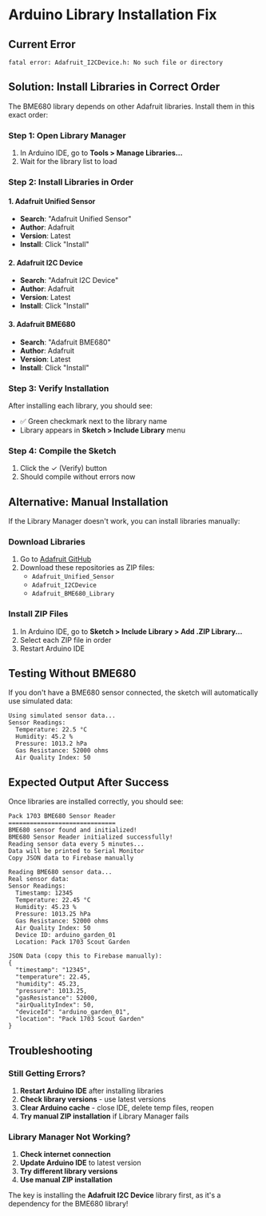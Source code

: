 # Arduino Library Installation Fix

## Current Error
```
fatal error: Adafruit_I2CDevice.h: No such file or directory
```

## Solution: Install Libraries in Correct Order

The BME680 library depends on other Adafruit libraries. Install them in this exact order:

### Step 1: Open Library Manager
1. In Arduino IDE, go to **Tools > Manage Libraries...**
2. Wait for the library list to load

### Step 2: Install Libraries in Order

#### 1. Adafruit Unified Sensor
- **Search**: "Adafruit Unified Sensor"
- **Author**: Adafruit
- **Version**: Latest
- **Install**: Click "Install"

#### 2. Adafruit I2C Device
- **Search**: "Adafruit I2C Device"
- **Author**: Adafruit
- **Version**: Latest
- **Install**: Click "Install"

#### 3. Adafruit BME680
- **Search**: "Adafruit BME680"
- **Author**: Adafruit
- **Version**: Latest
- **Install**: Click "Install"

### Step 3: Verify Installation
After installing each library, you should see:
- ✅ Green checkmark next to the library name
- Library appears in **Sketch > Include Library** menu

### Step 4: Compile the Sketch
1. Click the ✓ (Verify) button
2. Should compile without errors now

## Alternative: Manual Installation

If the Library Manager doesn't work, you can install libraries manually:

### Download Libraries
1. Go to [Adafruit GitHub](https://github.com/adafruit)
2. Download these repositories as ZIP files:
   - `Adafruit_Unified_Sensor`
   - `Adafruit_I2CDevice`
   - `Adafruit_BME680_Library`

### Install ZIP Files
1. In Arduino IDE, go to **Sketch > Include Library > Add .ZIP Library...**
2. Select each ZIP file in order
3. Restart Arduino IDE

## Testing Without BME680

If you don't have a BME680 sensor connected, the sketch will automatically use simulated data:

```
Using simulated sensor data...
Sensor Readings:
  Temperature: 22.5 °C
  Humidity: 45.2 %
  Pressure: 1013.2 hPa
  Gas Resistance: 52000 ohms
  Air Quality Index: 50
```

## Expected Output After Success

Once libraries are installed correctly, you should see:

```
Pack 1703 BME680 Sensor Reader
==============================
BME680 sensor found and initialized!
BME680 Sensor Reader initialized successfully!
Reading sensor data every 5 minutes...
Data will be printed to Serial Monitor
Copy JSON data to Firebase manually

Reading BME680 sensor data...
Real sensor data:
Sensor Readings:
  Timestamp: 12345
  Temperature: 22.45 °C
  Humidity: 45.23 %
  Pressure: 1013.25 hPa
  Gas Resistance: 52000 ohms
  Air Quality Index: 50
  Device ID: arduino_garden_01
  Location: Pack 1703 Scout Garden

JSON Data (copy this to Firebase manually):
{
  "timestamp": "12345",
  "temperature": 22.45,
  "humidity": 45.23,
  "pressure": 1013.25,
  "gasResistance": 52000,
  "airQualityIndex": 50,
  "deviceId": "arduino_garden_01",
  "location": "Pack 1703 Scout Garden"
}
```

## Troubleshooting

### Still Getting Errors?
1. **Restart Arduino IDE** after installing libraries
2. **Check library versions** - use latest versions
3. **Clear Arduino cache** - close IDE, delete temp files, reopen
4. **Try manual ZIP installation** if Library Manager fails

### Library Manager Not Working?
1. **Check internet connection**
2. **Update Arduino IDE** to latest version
3. **Try different library versions**
4. **Use manual ZIP installation**

The key is installing the **Adafruit I2C Device** library first, as it's a dependency for the BME680 library!
